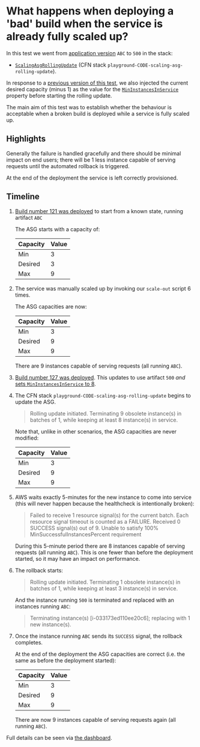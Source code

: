 # What happens when deploying a 'bad' build when the service is already fully scaled up?

In this test we went from [application version](../dist) `ABC` to `500` in the stack:
- [`ScalingAsgRollingUpdate`](../packages/cdk/lib/scaling-asg-rolling-update.ts) (CFN stack `playground-CODE-scaling-asg-rolling-update`).

In response to a [previous version of this test](healthy-to-healthy-fully-scaled.md), we also injected the current
desired capacity (minus 1) as the value for the
[`MinInstancesInService`](https://docs.aws.amazon.com/AWSCloudFormation/latest/UserGuide/aws-attribute-updatepolicy.html#cfn-attributes-updatepolicy-rollingupdate-mininstancesinservice)
property before starting the rolling update.

The main aim of this test was to establish whether the behaviour is acceptable when a broken build is deployed while
a service is fully scaled up.

## Highlights

Generally the failure is handled gracefully and there should be minimal impact on end users; there will be 1 less
instance capable of serving requests until the automated rollback is triggered.

At the end of the deployment the service is left correctly provisioned.

## Timeline

1. [Build number 121 was deployed](https://riffraff.gutools.co.uk/deployment/view/62a632c9-3f9f-4c50-a1d5-6430af2eb03e)
   to start from a known state, running artifact `ABC`

   The ASG starts with a capacity of:

   | Capacity | Value |
   |----------|-------|
   | Min      | 3     |
   | Desired  | 3     |
   | Max      | 9     |

2. The service was manually scaled up by invoking our `scale-out` script 6 times.

   The ASG capacities are now:

   | Capacity | Value |
   |----------|-------|
   | Min      | 3     |
   | Desired  | 9     |
   | Max      | 9     |

   There are 9 instances capable of serving requests (all running `ABC`).

3. [Build number 127 was deployed](https://riffraff.gutools.co.uk/deployment/view/af9f4560-7ed0-46ea-96a3-17b42aaa87d9).
   This updates to use artifact `500` _and_ [sets `MinInstancesInService` to 8](https://github.com/guardian/testing-asg-rolling-update/compare/main...jw-min-8-500).

4. The CFN stack `playground-CODE-scaling-asg-rolling-update` begins to update the ASG. 

    > Rolling update initiated. Terminating 9 obsolete instance(s) in batches of 1, while keeping at least 8 instance(s) in service.

    Note that, unlike in other scenarios, the ASG capacities are never modified:

    | Capacity | Value |
    |----------|-------|
    | Min      | 3     |
    | Desired  | 9     |
    | Max      | 9     |

5. AWS waits exactly 5-minutes for the new instance to come into service (this will never happen because the healthcheck
   is intentionally broken):

    > Failed to receive 1 resource signal(s) for the current batch.  Each resource signal timeout is counted as a FAILURE. 
    > Received 0 SUCCESS signal(s) out of 9.  Unable to satisfy 100% MinSuccessfulInstancesPercent requirement

   During this 5-minute period there are 8 instances capable of serving requests (all running `ABC`). This is one fewer
   than before the deployment started, so it may have an impact on performance.

6. The rollback starts:

   > Rolling update initiated. Terminating 1 obsolete instance(s) in batches of 1, while keeping at least 3 instance(s) in service.

   And the instance running `500` is terminated and replaced with an instances running `ABC`:

   > Terminating instance(s) [i-033173ed110ee20c6]; replacing with 1 new instance(s).

7. Once the instance running `ABC` sends its `SUCCESS` signal, the rollback completes.

   At the end of the deployment the ASG capacities are correct (i.e. the same as before the deployment started):

    | Capacity | Value |
    |----------|-------|
    | Min      | 3     |
    | Desired  | 9     |
    | Max      | 9     |

    There are now 9 instances capable of serving requests again (all running `ABC`).

Full details can be seen via [the dashboard](https://metrics.gutools.co.uk/goto/mK9IGM6SR?orgId=1).